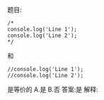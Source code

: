 题目:

    /*
    console.log('Line 1');
    console.log('Line 2');
    */
和

    //console.log('Line 1');
    //console.log('Line 2');
是等价的
A.是
B.否
答案:是
解释:
